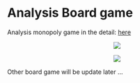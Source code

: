 # Analysis Board game

Analysis monopoly game in the detail: [here](https://www.facebook.com/groups/bht.cnpm.uit/permalink/912953759302299/)

<p align="center">
  <img src="https://user-images.githubusercontent.com/43202025/132933708-31f8b0fd-284a-4172-816a-d5883f0e2cbd.jpg">
</p>

<p align="center">
  <img src="https://user-images.githubusercontent.com/43202025/132933711-0064d638-b824-4a0c-a3c6-5133701e490d.jpg">
</p>

Other board game will be update later ...
